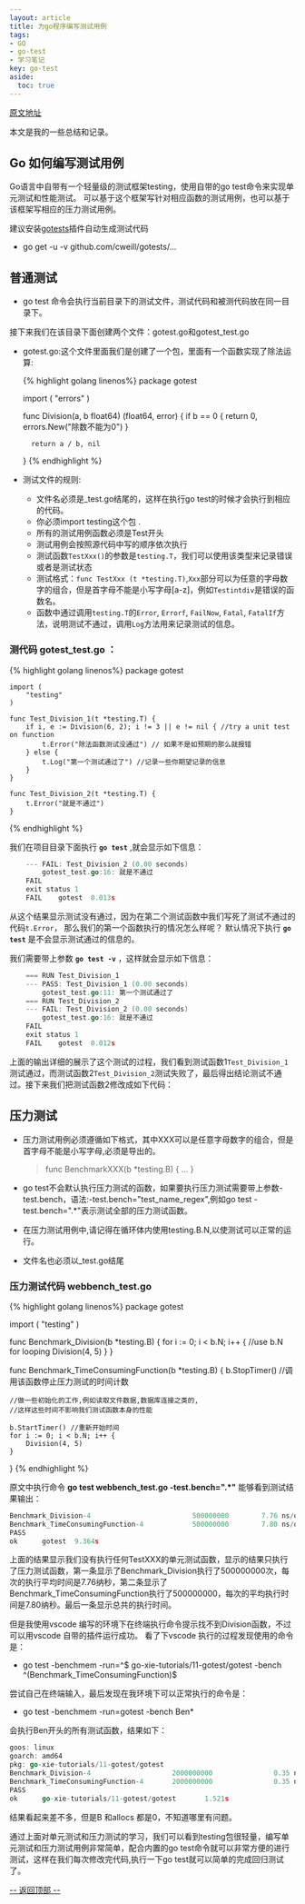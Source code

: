 ```yaml
---
layout: article
title: 为go程序编写测试用例
tags: 
- GO
- go-test
- 学习笔记
key: go-test
aside:
  toc: true
---
```

[原文地址](https://github.com/astaxie/build-web-application-with-golang/blob/master/zh/11.3.md)

本文是我的一些总结和记录。

## Go 如何编写测试用例
Go语言中自带有一个轻量级的测试框架testing，使用自带的go test命令来实现单元测试和性能测试。
可以基于这个框架写针对相应函数的测试用例，也可以基于该框架写相应的压力测试用例。

建议安装[gotests](https://github.com/cweill/gotests)插件自动生成测试代码

- go get -u -v github.com/cweill/gotests/...


## 普通测试

- go test 命令会执行当前目录下的测试文件，测试代码和被测代码放在同一目录下。

接下来我们在该目录下面创建两个文件：gotest.go和gotest_test.go

- gotest.go:这个文件里面我们是创建了一个包，里面有一个函数实现了除法运算:

    {% highlight golang linenos%}
    package gotest

    import (
        "errors"
    )

    func Division(a, b float64) (float64, error) {
        if b == 0 {
            return 0, errors.New("除数不能为0")
        }

        return a / b, nil
    }
    {% endhighlight %}


- 测试文件的规则:

    - 文件名必须是_test.go结尾的，这样在执行go test的时候才会执行到相应的代码。
    - 你必须import testing这个包 .
    - 所有的测试用例函数必须是Test开头
    - 测试用例会按照源代码中写的顺序依次执行
	- 测试函数`TestXxx()`的参数是`testing.T`，我们可以使用该类型来记录错误或者是测试状态
	- 测试格式：`func TestXxx (t *testing.T)`,`Xxx`部分可以为任意的字母数字的组合，但是首字母不能是小写字母[a-z]，例如`Testintdiv`是错误的函数名。
	- 函数中通过调用`testing.T`的`Error`, `Errorf`, `FailNow`, `Fatal`, `FatalIf`方法，说明测试不通过，调用`Log`方法用来记录测试的信息。

### 测代码 gotest_test.go ：
{% highlight golang linenos%}
package gotest
	
	import (
		"testing"
	)
	
	func Test_Division_1(t *testing.T) {
		if i, e := Division(6, 2); i != 3 || e != nil { //try a unit test on function
			t.Error("除法函数测试没通过") // 如果不是如预期的那么就报错
		} else {
			t.Log("第一个测试通过了") //记录一些你期望记录的信息
		}
	}
	
	func Test_Division_2(t *testing.T) {
		t.Error("就是不通过")
	}
{% endhighlight %}


我们在项目目录下面执行 **`go test`** ,就会显示如下信息：
```go
	--- FAIL: Test_Division_2 (0.00 seconds)
		gotest_test.go:16: 就是不通过
	FAIL
	exit status 1
    FAIL	gotest	0.013s
```
从这个结果显示测试没有通过，因为在第二个测试函数中我们写死了测试不通过的代码`t.Error`，
那么我们的第一个函数执行的情况怎么样呢？
默认情况下执行 **`go test`** 是不会显示测试通过的信息的。

我们需要带上参数 **`go test -v`** ，这样就会显示如下信息：

```go
	=== RUN Test_Division_1
	--- PASS: Test_Division_1 (0.00 seconds)
		gotest_test.go:11: 第一个测试通过了
	=== RUN Test_Division_2
	--- FAIL: Test_Division_2 (0.00 seconds)
		gotest_test.go:16: 就是不通过
	FAIL
	exit status 1
    FAIL	gotest	0.012s
```
上面的输出详细的展示了这个测试的过程，我们看到测试函数1`Test_Division_1`测试通过，而测试函数2`Test_Division_2`测试失败了，最后得出结论测试不通过。接下来我们把测试函数2修改成如下代码：


## 压力测试

- 压力测试用例必须遵循如下格式，其中XXX可以是任意字母数字的组合，但是首字母不能是小写字母,必须是导出的。
    > func BenchmarkXXX(b *testing.B) { ... }

- go test不会默认执行压力测试的函数，如果要执行压力测试需要带上参数-test.bench，语法:-test.bench="test_name_regex",例如go test -test.bench=".*"表示测试全部的压力测试函数。

- 在压力测试用例中,请记得在循环体内使用testing.B.N,以使测试可以正常的运行。

- 文件名也必须以_test.go结尾

### 压力测试代码 webbench_test.go

{% highlight golang linenos%}
package gotest

import (
	"testing"
)

func Benchmark_Division(b *testing.B) {
	for i := 0; i < b.N; i++ { //use b.N for looping 
		Division(4, 5)
	}
}

func Benchmark_TimeConsumingFunction(b *testing.B) {
	b.StopTimer() //调用该函数停止压力测试的时间计数

	//做一些初始化的工作,例如读取文件数据,数据库连接之类的,
	//这样这些时间不影响我们测试函数本身的性能

	b.StartTimer() //重新开始时间
	for i := 0; i < b.N; i++ {
		Division(4, 5)
	}
}
{% endhighlight %}

原文中执行命令    **go test webbench_test.go -test.bench=".*"**     能够看到测试结果输出：
```go
Benchmark_Division-4   	                     500000000	      7.76 ns/op	     456 B/op	      14 allocs/op
Benchmark_TimeConsumingFunction-4            500000000	      7.80 ns/op	     224 B/op	       4 allocs/op
PASS
ok  	gotest	9.364s
```

上面的结果显示我们没有执行任何TestXXX的单元测试函数，显示的结果只执行了压力测试函数，第一条显示了Benchmark_Division执行了500000000次，每次的执行平均时间是7.76纳秒，第二条显示了Benchmark_TimeConsumingFunction执行了500000000，每次的平均执行时间是7.80纳秒。最后一条显示总共的执行时间。

但是我使用vscode 编写的环境下在终端执行命令提示找不到Division函数，不过可以用vscode 自带的插件运行成功。
看了下vscode 执行的过程发现使用的命令是：

- go test -benchmem -run=^$ go-xie-tutorials/11-gotest/gotest -bench ^(Benchmark_TimeConsumingFunction)$

尝试自己在终端输入，最后发现在我环境下可以正常执行的命令是：

- go test -benchmem -run=gotest -bench Ben*

会执行Ben开头的所有测试函数，结果如下：

```go
goos: linux
goarch: amd64
pkg: go-xie-tutorials/11-gotest/gotest
Benchmark_Division-4                    2000000000               0.35 ns/op            0 B/op          0 allocs/op
Benchmark_TimeConsumingFunction-4       2000000000               0.35 ns/op            0 B/op          0 allocs/op
PASS
ok      go-xie-tutorials/11-gotest/gotest       1.521s
```
结果看起来差不多，但是B 和allocs  都是0，不知道哪里有问题。


通过上面对单元测试和压力测试的学习，我们可以看到testing包很轻量，编写单元测试和压力测试用例非常简单，配合内置的go test命令就可以非常方便的进行测试，这样在我们每次修改完代码,执行一下go test就可以简单的完成回归测试了。

<a href="javascript:scroll(0,0)">-- 返回顶部 --</a>
